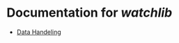 # Documentation for *watchlib*

- [Data Handeling](https://github.com/marcjulianschwarz/watchlib/wiki/Data-Handeling)